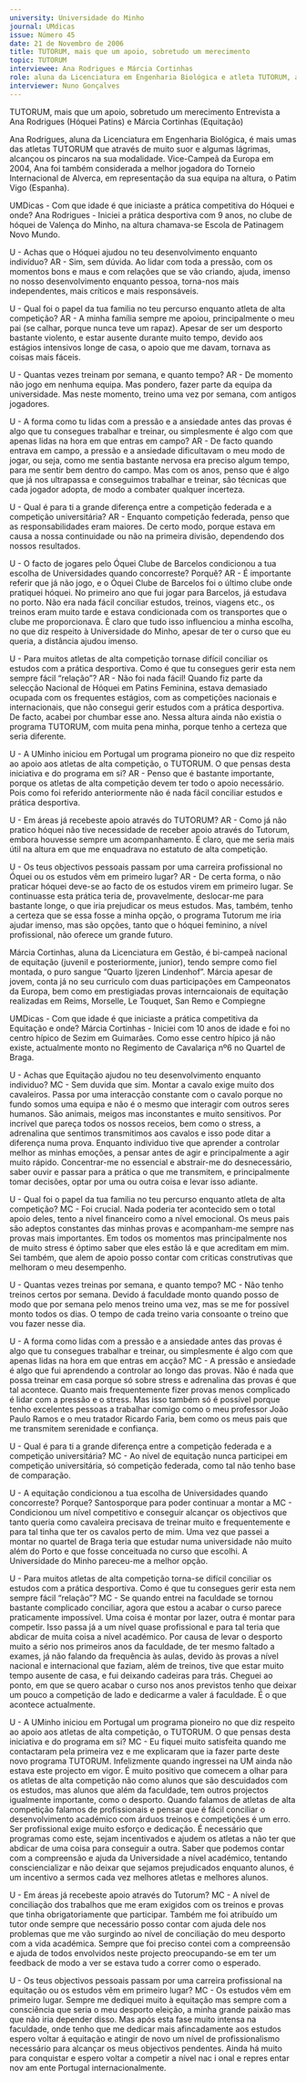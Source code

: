 ```yaml
---
university: Universidade do Minho
journal: UMdicas
issue: Número 45
date: 21 de Novembro de 2006
title: TUTORUM, mais que um apoio, sobretudo um merecimento
topic: TUTORUM
interviewee: Ana Rodrigues e Márcia Cortinhas
role: aluna da Licenciatura em Engenharia Biológica e atleta TUTORUM, aluna da Licenciatura em Gestão bi-campeã nacional de equitação
interviewer: Nuno Gonçalves
---
```




TUTORUM, mais que um apoio, sobretudo um merecimento
Entrevista a Ana Rodrigues (Hóquei Patins) e Márcia Cortinhas (Equitação)


Ana Rodrigues, aluna da Licenciatura em Engenharia Biológica, é mais umas das atletas TUTORUM 
que através de muito suor e algumas lágrimas, alcançou os pincaros na sua modalidade. Vice-Campeã da Europa em 2004, Ana foi também considerada a melhor jogadora do Torneio 
Internacional de Alverca, em representação da sua equipa na altura, o Patim Vigo (Espanha). 


UMDicas - Com que idade é que iniciaste a prática
competitiva do Hóquei e onde?
Ana Rodrigues - Iniciei a prática desportiva com 9
anos, no clube de hóquei de Valença do Minho, na
altura chamava-se Escola de Patinagem Novo
Mundo.


U - Achas que o Hóquei ajudou no teu
desenvolvimento enquanto indivíduo?
AR - Sim, sem dúvida. Ao lidar com toda a pressão,
com os momentos bons e maus e com relações que
se vão criando, ajuda, imenso no nosso
desenvolvimento enquanto pessoa, torna-nos mais
independentes, mais críticos e mais responsáveis.


U - Qual foi o papel da tua familia no teu percurso
enquanto atleta de alta competição?
AR - A minha família sempre me apoiou,
principalmente o meu pai (se calhar, porque nunca
teve um rapaz). Apesar de ser um desporto bastante
violento, e estar ausente durante muito tempo,
devido aos estágios intensivos longe de casa, o
apoio que me davam, tornava as coisas mais fáceis.


U - Quantas vezes treinam por semana, e quanto
tempo?
AR - De momento não jogo em nenhuma equipa.
Mas pondero, fazer parte da equipa da universidade.
Mas neste momento, treino uma vez por semana,
com antigos jogadores.


U - A forma como tu lidas com a pressão e a
ansiedade antes das provas é algo que tu
consegues trabalhar e treinar, ou simplesmente é
algo com que apenas lidas na hora em que entras
em campo?
AR - De facto quando entrava em campo, a pressão e
a ansiedade dificultavam o meu modo de jogar, ou
seja, como me sentia bastante nervosa era preciso
algum tempo, para me sentir bem dentro do campo.
Mas com os anos, penso que é algo que já nos
ultrapassa e conseguimos trabalhar e treinar, são
técnicas que cada jogador adopta, de modo a
combater qualquer incerteza.


U - Qual é para ti a grande diferença entre a
competição federada e a competição
universitária?
AR - Enquanto competição federada, penso que as
responsabilidades eram maiores. De certo modo,
porque estava em causa a nossa continuidade ou
não na primeira divisão, dependendo dos nossos
resultados.


U - O facto de jogares pelo Óquei Clube de
Barcelos condicionou a tua escolha de
Universidades quando concorreste? Porquê?
AR - É importante referir que já não jogo, e o Óquei
Clube de Barcelos foi o último clube onde pratiquei
hóquei. No primeiro ano que fui jogar para Barcelos,
já estudava no porto. Não era nada fácil conciliar
estudos, treinos, viagens etc., os treinos eram muito
tarde e estava condicionada com os transportes que
o clube me proporcionava. È claro que tudo isso
influenciou a minha escolha, no que diz respeito à
Universidade do Minho, apesar de ter o curso que eu
queria, a distância ajudou imenso.


U - Para muitos atletas de alta competição tornase difícil conciliar os estudos com a prática
desportiva. Como é que tu consegues gerir esta
nem sempre fácil “relação”?
AR - Não foi nada fácil! Quando fiz parte da selecção
Nacional de Hóquei em Patins Feminina, estava
demasiado ocupada com os frequentes estágios,
com as competições nacionais e internacionais, que
não consegui gerir estudos com a prática desportiva.
De facto, acabei por chumbar esse ano. Nessa altura
ainda não existia o programa TUTORUM, com muita
pena minha, porque tenho a certeza que seria
diferente.


U - A UMinho iniciou em Portugal um programa
pioneiro no que diz respeito ao apoio aos atletas
de alta competição, o TUTORUM. O que pensas
desta iniciativa e do programa em si?
AR - Penso que é bastante importante, porque os
atletas de alta competição devem ter todo o apoio
necessário. Pois como foi referido anteriormente não
é nada fácil conciliar estudos e prática desportiva.


U - Em áreas já recebeste apoio através do
TUTORUM?
AR - Como já não pratico hóquei não tive
necessidade de receber apoio através do Tutorum,
embora houvesse sempre um acompanhamento. É
claro, que me seria mais útil na altura em que me
enquadrava no estatuto de alta competição.


U - Os teus objectivos pessoais passam por uma
carreira profissional no Óquei ou os estudos vêm
em primeiro lugar?
AR - De certa forma, o não praticar hóquei deve-se
ao facto de os estudos virem em primeiro lugar. Se
continuasse esta prática teria de, provavelmente,
deslocar-me para bastante longe, o que iria
prejudicar os meus estudos. Mas, também, tenho a
certeza que se essa fosse a minha opção, o
programa Tutorum me iria ajudar imenso, mas são
opções, tanto que o hóquei feminino, a nível
profissional, não oferece um grande futuro.


Márcia Cortinhas, aluna da Licenciatura em Gestão, é bi-campeã nacional de equitação (juvenil e 
posteriormente, junior), tendo sempre como fiel montada, o puro sangue “Quarto Ijzeren Lindenhof”. 
Márcia apesar de jovem, conta já no seu curriculo com duas participações em Campeonatos da 
Europa, bem como em prestigiadas provas interncaionais de equitação realizadas em Reims, 
Morselle, Le Touquet, San Remo e Compiegne


UMDicas - Com que idade é que iniciaste a prática 
competitiva da Equitação e onde?
Márcia Cortinhas - Iniciei com 10 anos de idade e foi no
centro hípico de Sezim em Guimarães. Como esse centro
hípico já não existe, actualmente monto no Regimento de
Cavalariça nº6 no Quartel de Braga.


U - Achas que Equitação ajudou no teu
desenvolvimento enquanto individuo?
MC - Sem duvida que sim. Montar a cavalo exige muito dos
cavaleiros. Passa por uma interacção constante com o
cavalo porque no fundo somos uma equipa e não é o
mesmo que interagir com outros seres humanos. São
animais, meigos mas inconstantes e muito sensitivos. Por
incrível que pareça todos os nossos receios, bem como o
stress, a adrenalina que sentimos transmitimos aos cavalos
e isso pode ditar a diferença numa prova. Enquanto
individuo tive que aprender a controlar melhor as minhas
emoções, a pensar antes de agir e principalmente a agir
muito rápido. Concentrar-me no essencial e abstrair-me do
desnecessário, saber ouvir e passar para a prática o que
me transmitem, e principalmente tomar decisões, optar por
uma ou outra coisa e levar isso adiante.


U - Qual foi o papel da tua familia no teu percurso enquanto atleta de alta competição?
MC - Foi crucial. Nada poderia ter acontecido sem o total
apoio deles, tento a nível financeiro como a nível
emocional. Os meus pais são adeptos constantes das
minhas provas e acompanham-me sempre nas provas
mais importantes. Em todos os momentos mas
principalmente nos de muito stress é óptimo saber que eles
estão lá e que acreditam em mim. Sei também, que alem de
apoio posso contar com criticas construtivas que melhoram
o meu desempenho.


U - Quantas vezes treinas por semana, e quanto tempo?
MC - Não tenho treinos certos por semana. Devido á
faculdade monto quando posso de modo que por semana
pelo menos treino uma vez, mas se me for possível monto
todos os dias. O tempo de cada treino varia consoante o
treino que vou fazer nesse dia.


U - A forma como lidas com a pressão e a ansiedade
antes das provas é algo que tu consegues trabalhar e
treinar, ou simplesmente é algo com que apenas lidas
na hora em que entras em acção?
MC - A pressão e ansiedade é algo que fui aprendendo a
controlar ao longo das provas. Não é nada que possa
treinar em casa porque só sobre stress e adrenalina das
provas é que tal acontece. Quanto mais frequentemente
fizer provas menos complicado é lidar com a pressão e o
stress. Mas isso também só é possível porque tenho
excelentes pessoas a trabalhar comigo como o meu
professor João Paulo Ramos e o meu tratador Ricardo
Faria, bem como os meus pais que me transmitem
serenidade e confiança.


U - Qual é para ti a grande diferença entre a competição
federada e a competição universitária?
MC - Ao nível de equitação nunca participei em competição
universitária, só competição federada, como tal não tenho
base de comparação.


U - A equitação condicionou a tua escolha de
Universidades quando concorreste? Porque?
Santosporque para poder continuar a montar a
MC - Condicionou
um nível competitivo e conseguir alcançar os objectivos que
tanto queria como cavaleira precisava de treinar muito e
frequentemente e para tal tinha que ter os cavalos perto de
mim. Uma vez que passei a montar no quartel de Braga
teria que estudar numa universidade não muito além do
Porto e que fosse conceituada no curso que escolhi. A
Universidade do Minho pareceu-me a melhor opção.


U - Para muitos atletas de alta competição torna-se difícil
conciliar os estudos com a prática desportiva. Como é que
tu consegues gerir esta nem sempre fácil “relação”?
MC - Se quando entrei na faculdade se tornou bastante
complicado conciliar, agora que estou a acabar o curso 
parece praticamente impossível. Uma coisa é montar por
lazer, outra é montar para competir. Isso passa já a um nível
quase profissional e para tal teria que abdicar de muita
coisa a nível académico. Por causa de levar o desporto
muito a sério nos primeiros anos da faculdade, de ter
mesmo faltado a exames, já não falando da frequência às
aulas, devido às provas a nível nacional e internacional que
faziam, além de treinos, tive que estar muito tempo ausente
de casa, e fui deixando cadeiras para trás. Cheguei ao
ponto, em que se quero acabar o curso nos anos previstos
tenho que deixar um pouco a competição de lado e dedicarme a valer á faculdade. É o que acontece actualmente.


U - A UMinho iniciou em Portugal um programa pioneiro
no que diz respeito ao apoio aos atletas de alta
competição, o TUTORUM. O que pensas desta iniciativa
e do programa em si?
MC - Eu fiquei muito satisfeita quando me contactaram pela
primeira vez e me explicaram que ia fazer parte deste novo
programa TUTORUM. Infelizmente quando ingressei na
UM ainda não estava este projecto em vigor. É muito
positivo que comecem a olhar para os atletas de alta
competição não como alunos que são descuidados com os
estudos, mas alunos que além da faculdade, tem outros
projectos igualmente importante, como o desporto. Quando
falamos de atletas de alta competição falamos de
profissionais e pensar que é fácil conciliar o
desenvolvimento académico com árduos treinos e
competições é um erro. Ser profissional exige muito esforço
e dedicação. É necessário que programas como este,
sejam incentivados e ajudem os atletas a não ter que
abdicar de uma coisa para conseguir a outra. Saber que
podemos contar com a compreensão e ajuda da
Universidade a nível académico, tentando consciencializar
e não deixar que sejamos prejudicados enquanto alunos, é
um incentivo a sermos cada vez melhores atletas e
melhores alunos.


U - Em áreas já recebeste apoio através do Tutorum?
MC - A nível de conciliação dos trabalhos que me eram
exigidos com os treinos e provas que tinha
obrigatoriamente que participar. Também me foi atribuído
um tutor onde sempre que necessário posso contar com
ajuda dele nos problemas que me vão surgindo ao nível de
conciliação do meu desporto com a vida académica.
Sempre que foi preciso contei com a compreensão e ajuda
de todos envolvidos neste projecto preocupando-se em ter
um feedback de modo a ver se estava tudo a correr como o
esperado.


U - Os teus objectivos pessoais passam por uma carreira profissional na equitação ou os estudos vêm em primeiro lugar?
MC - Os estudos vêm em primeiro lugar. Sempre me
dediquei muito à equitação mas sempre com a consciência
que seria o meu desporto eleição, a minha grande paixão
mas que não iria depender disso. Mas após esta fase muito
intensa na faculdade, onde tenho que me dedicar mais
afincadamente aos estudos espero voltar á equitação e
atingir de novo um nível de profissionalismo necessário
para alcançar os meus objectivos pendentes. Ainda há
muito para conquistar e espero voltar a competir a nível
nac i onal e repres entar nov am ente Portugal
internacionalmente.